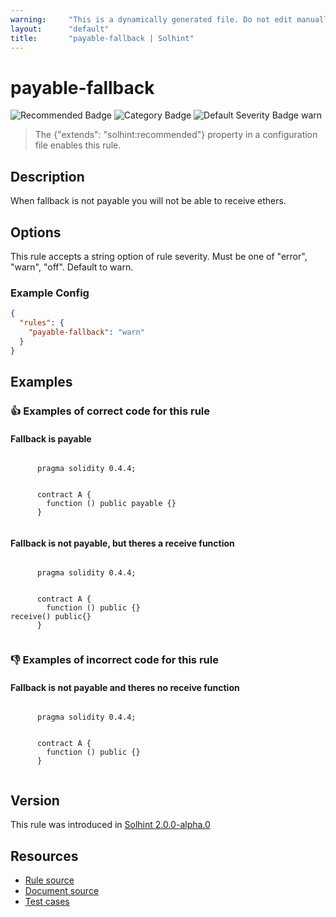 ```yaml
---
warning:     "This is a dynamically generated file. Do not edit manually."
layout:      "default"
title:       "payable-fallback | Solhint"
---
```


# payable-fallback
![Recommended Badge](https://img.shields.io/badge/-Recommended-brightgreen)
![Category Badge](https://img.shields.io/badge/-Best%20Practise%20Rules-informational)
![Default Severity Badge warn](https://img.shields.io/badge/Default%20Severity-warn-yellow)
> The {"extends": "solhint:recommended"} property in a configuration file enables this rule.


## Description
When fallback is not payable you will not be able to receive ethers.

## Options
This rule accepts a string option of rule severity. Must be one of "error", "warn", "off". Default to warn.

### Example Config
```json
{
  "rules": {
    "payable-fallback": "warn"
  }
}
```


## Examples
### 👍 Examples of **correct** code for this rule

#### Fallback is payable

```solidity

      pragma solidity 0.4.4;
        
        
      contract A {
        function () public payable {}
      }
    
```

#### Fallback is not payable, but theres a receive function

```solidity

      pragma solidity 0.4.4;
        
        
      contract A {
        function () public {}
receive() public{}
      }
    
```

### 👎 Examples of **incorrect** code for this rule

#### Fallback is not payable and theres no receive function

```solidity

      pragma solidity 0.4.4;
        
        
      contract A {
        function () public {}
      }
    
```

## Version
This rule was introduced in [Solhint 2.0.0-alpha.0](https://github.com/solhint-community/solhint-community/tree/v2.0.0-alpha.0)

## Resources
- [Rule source](https://github.com/solhint-community/solhint-community/tree/master/lib/rules/best-practises/payable-fallback.js)
- [Document source](https://github.com/solhint-community/solhint-community/tree/master/docs/rules/best-practises/payable-fallback.md)
- [Test cases](https://github.com/solhint-community/solhint-community/tree/master/test/rules/best-practises/payable-fallback.js)
